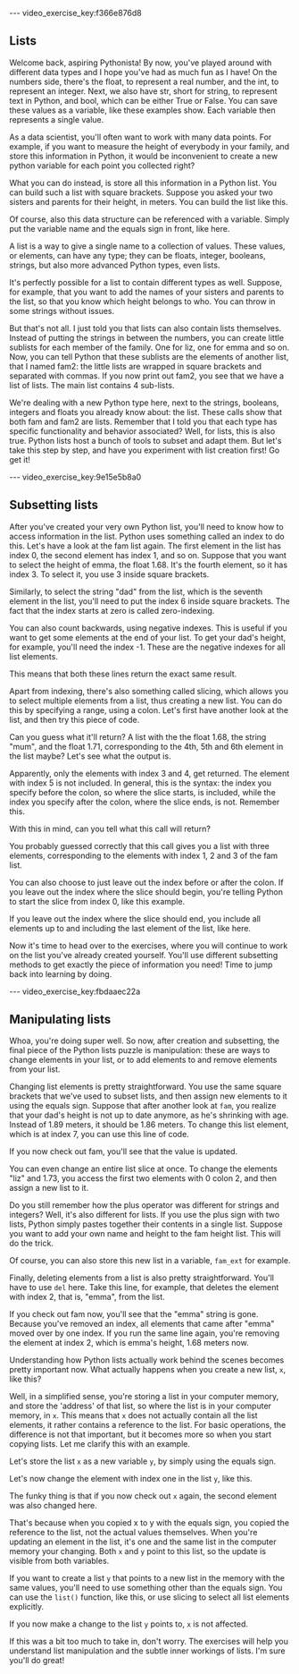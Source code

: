 --- video_exercise_key:f366e876d8

## Lists

Welcome back, aspiring Pythonista! By now, you've played around with different data types and I hope you've had as much fun as I have! On the numbers side, there's the float, to represent a real number, and the int, to represent an integer. Next, we also have str, short for string, to represent text in Python, and bool, which can be either True or False. You can save these values as a variable, like these examples show. Each variable then represents a single value.

As a data scientist, you'll often want to work with many data points. For example, if you want to measure the height of everybody in your family, and store this information in Python, it would be inconvenient to create a new python variable for each point you collected right?

What you can do instead, is store all this information in a Python list. You can build such a list with square brackets. Suppose you asked your two sisters and parents for their height, in meters. You can build the list like this.

Of course, also this data structure can be referenced with a variable. Simply put the variable name and the equals sign in front, like here.

A list is a way to give a single name to a collection of values. These values, or elements, can have any type; they can be floats, integer, booleans, strings, but also more advanced Python types, even lists.

It's perfectly possible for a list to contain different types as well. Suppose, for example, that you want to add the names of your sisters and parents to the list, so that you know which height belongs to who. You can throw in some strings without issues.

But that's not all. I just told you that lists can also contain lists themselves. Instead of putting the strings in between the numbers, you can create little sublists for each member of the family. One for liz, one for emma and so on. Now, you can tell Python that these sublists are the elements of another list, that I named fam2: the little lists are wrapped in square brackets and separated with commas. If you now print out fam2, you see that we have a list of lists. The main list contains 4 sub-lists.

We're dealing with a new Python type here, next to the strings, booleans, integers and floats you already know about: the list. These calls show that both fam and fam2 are lists. Remember that I told you that each type has specific functionality and behavior associated? Well, for lists, this is also true. Python lists host a bunch of tools to subset and adapt them. But let's take this step by step, and have you experiment with list creation first! Go get it!

--- video_exercise_key:9e15e5b8a0

## Subsetting lists

After you've created your very own Python list, you'll need to know how to access information in the list. Python uses something called an index to do this. Let's have a look at the fam list again. The first element in the list has index 0, the second element has index 1, and so on. Suppose that you want to select the height of emma, the float 1.68. It's the fourth element, so it has index 3. To select it, you use 3 inside square brackets.

Similarly, to select the string "dad" from the list, which is the seventh element in the list, you'll need to put the index 6 inside square brackets.  The fact that the index starts at zero is called zero-indexing.

You can also count backwards, using negative indexes. This is useful if you want to get some elements at the end of your list. To get your dad's height, for example, you'll need the index -1. These are the negative indexes for all list elements.

This means that both these lines return the exact same result.

Apart from indexing, there's also something called slicing, which allows you to select multiple elements from a list, thus creating a new list. You can do this by specifying a range, using a colon. Let's first have another look at the list, and then try this piece of code.

Can you guess what it'll return? A list with the the float 1.68, the string "mum", and the float 1.71, corresponding to the 4th, 5th and 6th element in the list maybe? Let's see what the output is.

Apparently, only the elements with index 3 and 4, get returned. The element with index 5 is not included. In general, this is the syntax: the index you specify before the colon, so where the slice starts, is included, while the index you specify after the colon, where the slice ends, is not. Remember this.

With this in mind, can you tell what this call will return?

You probably guessed correctly that this call gives you a list with three elements, corresponding to the elements with index 1, 2 and 3 of the fam list.

You can also choose to just leave out the index before or after the colon. If you leave out the index where the slice should begin, you're telling Python to start the slice from index 0, like this example.

If you leave out the index where the slice should end, you include all elements up to and including the last element of the list, like here.

Now it's time to head over to the exercises, where you will continue to work on the list you've already created yourself. You'll use different subsetting methods to get exactly the piece of information you need! Time to jump back into learning by doing.

--- video_exercise_key:fbdaaec22a

## Manipulating lists

Whoa, you're doing super well. So now, after creation and subsetting, the final piece of the Python lists puzzle is manipulation: these are ways to change elements in your list, or to add elements to and remove elements from your list.

Changing list elements is pretty straightforward. You use the same square brackets that we've used to subset lists, and then assign new elements to it using the equals sign. Suppose that after another look at `fam`, you realize that your dad's height is not up to date anymore, as he's shrinking with age. Instead of 1.89 meters, it should be 1.86 meters. To change this list element, which is at index 7, you can use this line of code.

If you now check out fam, you'll see that the value is updated.

You can even change an entire list slice at once. To change the elements "liz" and 1.73, you access the first two elements with 0 colon 2, and then assign a new list to it.

Do you still remember how the plus operator was different for strings and integers? Well, it's also different for lists. If you use the plus sign with two lists, Python simply pastes together their contents in a single list. Suppose you want to add your own name and height to the fam height list. This will do the trick.

Of course, you can also store this new list in a variable, `fam_ext` for example.

Finally, deleting elements from a list is also pretty straightforward. You'll have to use `del` here. Take this line, for example, that deletes the element with index 2, that is, "emma", from the list.

If you check out fam now, you'll see that the "emma" string is gone. Because you've removed an index, all elements that came after "emma" moved over by one index. If you run the same line again, you're removing the element at index 2, which is emma's height, 1.68 meters now.

Understanding how Python lists actually work behind the scenes becomes pretty important now. What actually happens when you create a new list, `x`, like this?

Well, in a simplified sense, you're storing a list in your computer memory, and store the 'address' of that list, so where the list is in your computer memory, in `x`. This means that `x` does not actually contain all the list elements, it rather contains a reference to the list. For basic operations, the difference is not that important, but it becomes more so when you start copying lists. Let me clarify this with an example.

Let's store the list `x` as a new variable `y`, by simply using the equals sign.

Let's now change the element with index one in the list `y`, like this.

The funky thing is that if you now check out `x` again, the second element was also changed here.

That's because when you copied x to y with the equals sign, you copied the reference to the list, not the actual values themselves. When you're updating an element in the list, it's one and the same list in the computer memory your changing. Both `x` and `y` point to this list, so the update is visible from both variables.

If you want to create a list `y` that points to a new list in the memory with the same values, you'll need to use something other than the equals sign. You can use the `list()` function, like this, or use slicing to select all list elements explicitly.

If you now make a change to the list `y` points to, `x` is not affected.

If this was a bit too much to take in, don't worry. The exercises will help you understand list manipulation and the subtle inner workings of lists. I'm sure you'll do great!
